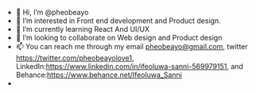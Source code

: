 - 👋 Hi, I’m @pheobeayo
- 👀 I’m interested in Front end development and Product design.
- 🌱 I’m currently learning React And UI/UX
- 💞️ I’m looking to collaborate on Web design and Product design
- 📫 You can reach me through my email pheobeayo@gmail.com, twitter https://twitter.com/pheobeayolove1, LinkedIn:https://www.linkedin.com/in/ifeoluwa-sanni-569979151, and Behance:https://www.behance.net/Ifeoluwa_Sanni
- 

<!---
pheobeayo/pheobeayo is a ✨ special ✨ repository because its `README.md` (this file) appears on your GitHub profile.
You can click the Preview link to take a look at your changes.
--->
